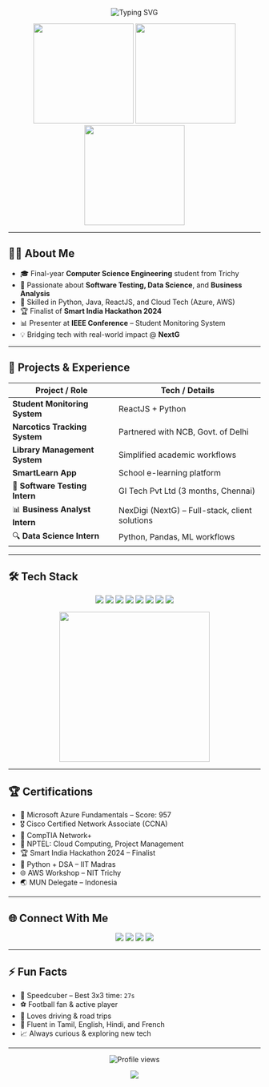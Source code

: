 <!-- 🧠 Typing Banner -->
<p align="center">
  <img src="https://readme-typing-svg.demolab.com?font=Fira+Code&duration=3000&pause=1000&color=00BFFF&center=true&vCenter=true&width=600&lines=Hi+I'm+Mithun+K!+👋;Computer+Science+Engineer+from+Trichy;ReactJS+%7C+Python+%7C+Java+Lover;Software+Testing+%7C+Business+Analyst+%7C+Data+Scientist" alt="Typing SVG" />
</p>

<!-- 🌐 Banner Image -->
<p align="center">
  <img src="https://media.giphy.com/media/UqZ3YfDj5kv9C/giphy.gif" width="200"/>
  <img src="https://media.giphy.com/media/kH1DBkPNyZPOk0zjME/giphy.gif" width="200"/>
  <img src="https://media.giphy.com/media/qgQUggAC3Pfv687qPC/giphy.gif" width="200"/>
</p>

---

## 🙋‍♂️ About Me

- 🎓 Final-year **Computer Science Engineering** student from Trichy  
- 💼 Passionate about **Software Testing, Data Science**, and **Business Analysis**  
- 🚀 Skilled in Python, Java, ReactJS, and Cloud Tech (Azure, AWS)  
- 🏆 Finalist of **Smart India Hackathon 2024**  
- 📊 Presenter at **IEEE Conference** – Student Monitoring System  
- 💡 Bridging tech with real-world impact @ **NextG**

---

## 💼 Projects & Experience

| Project / Role                      | Tech / Details                                 |
|------------------------------------|------------------------------------------------|
| **Student Monitoring System**      | ReactJS + Python                               |
| **Narcotics Tracking System**      | Partnered with NCB, Govt. of Delhi             |
| **Library Management System**      | Simplified academic workflows                  |
| **SmartLearn App**                 | School e-learning platform                     |
| 🧪 **Software Testing Intern**     | GI Tech Pvt Ltd (3 months, Chennai)            |
| 📊 **Business Analyst Intern**     | NexDigi (NextG) – Full-stack, client solutions |
| 🔍 **Data Science Intern**         | Python, Pandas, ML workflows                   |

---

## 🛠️ Tech Stack

<p align="center">
  <img src="https://img.shields.io/badge/-Python-black?style=flat-square&logo=python&logoColor=yellow" />
  <img src="https://img.shields.io/badge/-Java-black?style=flat-square&logo=java&logoColor=red" />
  <img src="https://img.shields.io/badge/-C++-black?style=flat-square&logo=c%2B%2B&logoColor=blue" />
  <img src="https://img.shields.io/badge/-React-black?style=flat-square&logo=react&logoColor=cyan" />
  <img src="https://img.shields.io/badge/-MySQL-black?style=flat-square&logo=mysql&logoColor=white" />
  <img src="https://img.shields.io/badge/-Docker-black?style=flat-square&logo=docker" />
  <img src="https://img.shields.io/badge/-Azure-black?style=flat-square&logo=microsoft-azure" />
  <img src="https://img.shields.io/badge/-AWS-black?style=flat-square&logo=amazon-aws" />
</p>

<p align="center">
  <img src="https://media.giphy.com/media/f3iwJFOVOwuy7K6FFw/giphy.gif" width="300px"/>
</p>

---

## 🏆 Certifications

- 🏅 Microsoft Azure Fundamentals – Score: 957  
- 🎖️ Cisco Certified Network Associate (CCNA)  
- 🧠 CompTIA Network+  
- 📜 NPTEL: Cloud Computing, Project Management  
- 🏆 Smart India Hackathon 2024 – Finalist  
- 🧪 Python + DSA – IIT Madras  
- 🌐 AWS Workshop – NIT Trichy  
- 🌏 MUN Delegate – Indonesia  

---

## 🌐 Connect With Me

<p align="center">
  <a href="mailto:kmithun2005@gmail.com"><img src="https://img.shields.io/badge/Email-D14836?style=for-the-badge&logo=gmail&logoColor=white"/></a>
  <a href="tel:+917418281816"><img src="https://img.shields.io/badge/Call%20Me-%2B91%207418281816-blue?style=for-the-badge"/></a>
  <a href="https://linkedin.com/in/mithun"><img src="https://img.shields.io/badge/LinkedIn-Profile-blue?style=for-the-badge&logo=linkedin"/></a>
  <a href="https://github.com/mithun"><img src="https://img.shields.io/badge/GitHub-@mithun-181717?style=for-the-badge&logo=github"/></a>
</p>

---

## ⚡ Fun Facts

- 🎯 Speedcuber – Best 3x3 time: `27s`  
- ⚽ Football fan & active player  
- 🚗 Loves driving & road trips  
- 💬 Fluent in Tamil, English, Hindi, and French  
- 📈 Always curious & exploring new tech

---

<!-- 👁️ Visitor Badge -->
<p align="center">
  <img src="https://komarev.com/ghpvc/?username=mithun&style=for-the-badge&color=blue" alt="Profile views"/>
</p>

<!-- 🎉 Footer Banner -->
<p align="center">
  <img src="https://capsule-render.vercel.app/api?type=waving&height=180&text=Thanks+for+visiting!&fontAlign=50&fontAlignY=40&color=gradient" />
</p>
